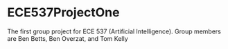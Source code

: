 # ECE537ProjectOne
The first group project for ECE 537 (Artificial Intelligence). Group members are Ben Betts, Ben Overzat, and Tom Kelly
